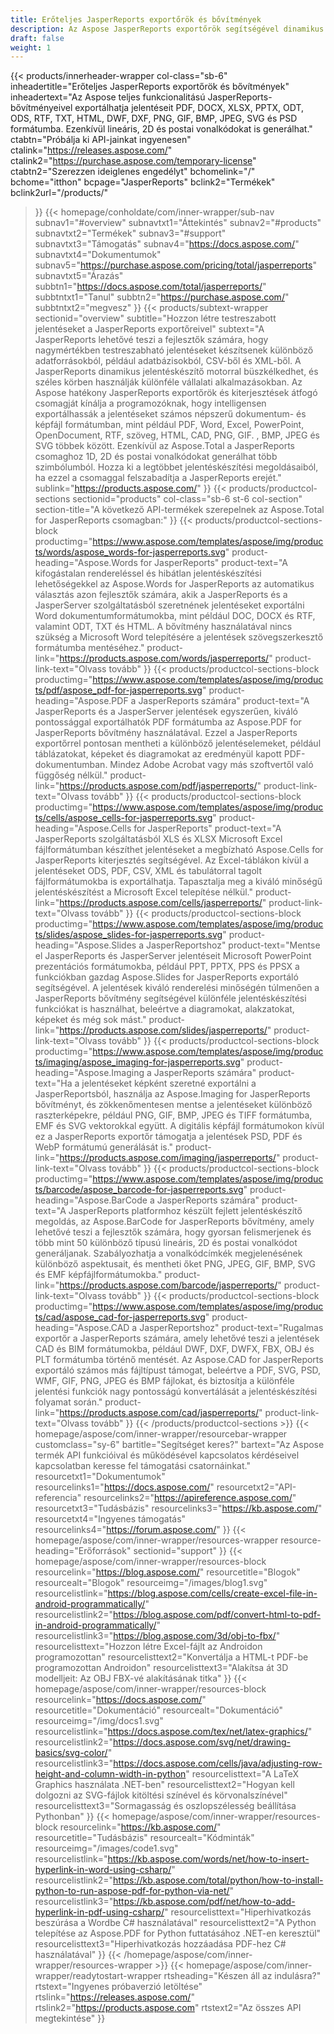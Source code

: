 ```yaml
---
title: Erőteljes JasperReports exportőrök és bővítmények
description: Az Aspose JasperReports exportőrök segítségével dinamikus jelentéseket készíthet PDF, Word, Excel, PowerPoint, PNG, GIF, JPEG, CAD és SVG formátumban, 1D és 2D vonalkódokban.
draft: false
weight: 1
---
```

{{< products/innerheader-wrapper col-class="sb-6"
  inheadertitle="Erőteljes JasperReports exportőrök és bővítmények"
  inheadertext="Az Aspose teljes funkcionalitású JasperReports-bővítményeivel exportálhatja jelentéseit PDF, DOCX, XLSX, PPTX, ODT, ODS, RTF, TXT, HTML, DWF, DXF, PNG, GIF, BMP, JPEG, SVG és PSD formátumba. Ezenkívül lineáris, 2D és postai vonalkódokat is generálhat."
  ctabtn="Próbálja ki API-jainkat ingyenesen"
  ctalink="https://releases.aspose.com/"
  ctalink2="https://purchase.aspose.com/temporary-license"
  ctabtn2="Szerezzen ideiglenes engedélyt"
  bchomelink="/"
  bchome="itthon"
  bcpage="JasperReports"
  bclink2="Termékek"
  bclink2url="/products/"
  >}}
  {{< homepage/conholdate/com/inner-wrapper/sub-nav 
subnav1="#overview"
subnavtxt1="Áttekintés" 
subnav2="#products"
subnavtxt2="Termékek" 
subnav3="#support"
subnavtxt3="Támogatás" 
subnav4="https://docs.aspose.com/"
subnavtxt4="Dokumentumok" 
subnav5="https://purchase.aspose.com/pricing/total/jasperreports"
subnavtxt5="Árazás" 
subbtn1="https://docs.aspose.com/total/jasperreports/"
subbtntxt1="Tanul"
subbtn2="https://purchase.aspose.com/"
subbtntxt2="megvesz"
>}}
   {{< products/subtext-wrapper
   sectionid="overview" 
   subtitle="Hozzon létre testreszabott jelentéseket a JasperReports exportőreivel"
   subtext="A JasperReports lehetővé teszi a fejlesztők számára, hogy nagymértékben testreszabható jelentéseket készítsenek különböző adatforrásokból, például adatbázisokból, CSV-ből és XML-ből. A JasperReports dinamikus jelentéskészítő motorral büszkélkedhet, és széles körben használják különféle vállalati alkalmazásokban. Az Aspose hatékony JasperReports exportőrök és kiterjesztések átfogó csomagját kínálja a programozóknak, hogy intelligensen exportálhassák a jelentéseket számos népszerű dokumentum- és képfájl formátumban, mint például PDF, Word, Excel, PowerPoint, OpenDocument, RTF, szöveg, HTML, CAD, PNG, GIF. , BMP, JPEG és SVG többek között. Ezenkívül az Aspose.Total a JasperReports csomaghoz 1D, 2D és postai vonalkódokat generálhat több szimbólumból. Hozza ki a legtöbbet jelentéskészítési megoldásaiból, ha ezzel a csomaggal felszabadítja a JasperReports erejét."
   sublink="https://products.aspose.com/"
   >}} 
{{< products/productcol-sections
sectionid="products" 
col-class="sb-6 st-6 col-section"
section-title="A következő API-termékek szerepelnek az Aspose.Total for JasperReports csomagban:"
>}}
{{< products/productcol-sections-block
productimg="https://www.aspose.com/templates/aspose/img/products/words/aspose_words-for-jasperreports.svg"
product-heading="Aspose.Words for JasperReports"
product-text="A kifogástalan rendereléssel és hibátlan jelentéskészítési lehetőségekkel az Aspose.Words for JasperReports az automatikus választás azon fejlesztők számára, akik a JasperReports és a JasperServer szolgáltatásból szeretnének jelentéseket exportálni Word dokumentumformátumokba, mint például DOC, DOCX és RTF, valamint ODT, TXT és HTML. A bővítmény használatával nincs szükség a Microsoft Word telepítésére a jelentések szövegszerkesztő formátumba mentéséhez."
product-link="https://products.aspose.com/words/jasperreports/"
product-link-text="Olvass tovább"
>}}
{{< products/productcol-sections-block
productimg="https://www.aspose.com/templates/aspose/img/products/pdf/aspose_pdf-for-jasperreports.svg"
product-heading="Aspose.PDF a JasperReports számára"
product-text="A JasperReports és a JasperServer jelentések egyszerűen, kiváló pontossággal exportálhatók PDF formátumba az Aspose.PDF for JasperReports bővítmény használatával. Ezzel a JasperReports exportőrrel pontosan mentheti a különböző jelentéselemeket, például táblázatokat, képeket és diagramokat az eredményül kapott PDF-dokumentumban. Mindez Adobe Acrobat vagy más szoftvertől való függőség nélkül."
product-link="https://products.aspose.com/pdf/jasperreports/"
product-link-text="Olvass tovább"
>}}
{{< products/productcol-sections-block
productimg="https://www.aspose.com/templates/aspose/img/products/cells/aspose_cells-for-jasperreports.svg"
product-heading="Aspose.Cells for JasperReports"
product-text="A JasperReports szolgáltatásból XLS és XLSX Microsoft Excel fájlformátumban készíthet jelentéseket a megbízható Aspose.Cells for JasperReports kiterjesztés segítségével. Az Excel-táblákon kívül a jelentéseket ODS, PDF, CSV, XML és tabulátorral tagolt fájlformátumokba is exportálhatja. Tapasztalja meg a kiváló minőségű jelentéskészítést a Microsoft Excel telepítése nélkül."
product-link="https://products.aspose.com/cells/jasperreports/"
product-link-text="Olvass tovább"
>}}
{{< products/productcol-sections-block
productimg="https://www.aspose.com/templates/aspose/img/products/slides/aspose_slides-for-jasperreports.svg"
product-heading="Aspose.Slides a JasperReportshoz"
product-text="Mentse el JasperReports és JasperServer jelentéseit Microsoft PowerPoint prezentációs formátumokba, például PPT, PPTX, PPS és PPSX a funkciókban gazdag Aspose.Slides for JasperReports exportáló segítségével. A jelentések kiváló renderelési minőségén túlmenően a JasperReports bővítmény segítségével különféle jelentéskészítési funkciókat is használhat, beleértve a diagramokat, alakzatokat, képeket és még sok mást."
product-link="https://products.aspose.com/slides/jasperreports/"
product-link-text="Olvass tovább"
>}}
{{< products/productcol-sections-block
productimg="https://www.aspose.com/templates/aspose/img/products/imaging/aspose_imaging-for-jasperreports.svg"
product-heading="Aspose.Imaging a JasperReports számára"
product-text="Ha a jelentéseket képként szeretné exportálni a JasperReportsból, használja az Aspose.Imaging for JasperReports bővítményt, és zökkenőmentesen mentse a jelentéseket különböző raszterképekre, például PNG, GIF, BMP, JPEG és TIFF formátumba, EMF és SVG vektorokkal együtt. A digitális képfájl formátumokon kívül ez a JasperReports exportőr támogatja a jelentések PSD, PDF és WebP formátumú generálását is."
product-link="https://products.aspose.com/imaging/jasperreports/"
product-link-text="Olvass tovább"
>}}
{{< products/productcol-sections-block
productimg="https://www.aspose.com/templates/aspose/img/products/barcode/aspose_barcode-for-jasperreports.svg"
product-heading="Aspose.BarCode a JasperReports számára"
product-text="A JasperReports platformhoz készült fejlett jelentéskészítő megoldás, az Aspose.BarCode for JasperReports bővítmény, amely lehetővé teszi a fejlesztők számára, hogy gyorsan felismerjenek és több mint 50 különböző típusú lineáris, 2D és postai vonalkódot generáljanak. Szabályozhatja a vonalkódcímkék megjelenésének különböző aspektusait, és mentheti őket PNG, JPEG, GIF, BMP, SVG és EMF képfájlformátumokba."
product-link="https://products.aspose.com/barcode/jasperreports/"
product-link-text="Olvass tovább"
>}} 
{{< products/productcol-sections-block
productimg="https://www.aspose.com/templates/aspose/img/products/cad/aspose_cad-for-jasperreports.svg"
product-heading="Aspose.CAD a JasperReportshoz"
product-text="Rugalmas exportőr a JasperReports számára, amely lehetővé teszi a jelentések CAD és BIM formátumokba, például DWF, DXF, DWFX, FBX, OBJ és PLT formátumba történő mentését. Az Aspose.CAD for JasperReports exportáló számos más fájltípust támogat, beleértve a PDF, SVG, PSD, WMF, GIF, PNG, JPEG és BMP fájlokat, és biztosítja a különféle jelentési funkciók nagy pontosságú konvertálását a jelentéskészítési folyamat során."
product-link="https://products.aspose.com/cad/jasperreports/"
product-link-text="Olvass tovább"
>}}
{{< /products/productcol-sections >}}
{{< homepage/aspose/com/inner-wrapper/resourcebar-wrapper
customclass="sy-6"
bartitle="Segítséget keres?"
bartext="Az Aspose termék API funkcióival és működésével kapcsolatos kérdéseivel kapcsolatban keresse fel támogatási csatornáinkat."
resourcetxt1="Dokumentumok"
resourcelinks1="https://docs.aspose.com/"
resourcetxt2="API-referencia"
resourcelinks2="https://apireference.aspose.com/"
resourcetxt3="Tudásbázis"
resourcelinks3="https://kb.aspose.com/"
resourcetxt4="Ingyenes támogatás"
resourcelinks4="https://forum.aspose.com/"
>}}
{{< homepage/aspose/com/inner-wrapper/resources-wrapper
resource-heading="Erőforrások"
sectionid="support"
>}}
{{< homepage/aspose/com/inner-wrapper/resources-block 
resourcelink="https://blog.aspose.com/"
resourcetitle="Blogok"
resourcealt="Blogok"
resourceimg="/images/blog1.svg"
resourcelistlink="https://blog.aspose.com/cells/create-excel-file-in-android-programmatically/" 
resourcelistlink2="https://blog.aspose.com/pdf/convert-html-to-pdf-in-android-programmatically/" 
resourcelistlink3="https://blog.aspose.com/3d/obj-to-fbx/"
resourcelisttext="Hozzon létre Excel-fájlt az Androidon programozottan"
resourcelisttext2="Konvertálja a HTML-t PDF-be programozottan Androidon"
resourcelisttext3="Alakítsa át 3D modelljeit: Az OBJ FBX-vé alakításának titka"
>}}
{{< homepage/aspose/com/inner-wrapper/resources-block 
resourcelink="https://docs.aspose.com/"
resourcetitle="Dokumentáció"
resourcealt="Dokumentáció"
resourceimg="/img/docs1.svg"
resourcelistlink="https://docs.aspose.com/tex/net/latex-graphics/" 
resourcelistlink2="https://docs.aspose.com/svg/net/drawing-basics/svg-color/" 
resourcelistlink3="https://docs.aspose.com/cells/java/adjusting-row-height-and-column-width-in-python"
resourcelisttext="A LaTeX Graphics használata .NET-ben"
resourcelisttext2="Hogyan kell dolgozni az SVG-fájlok kitöltési színével és körvonalszínével"
resourcelisttext3="Sormagasság és oszlopszélesség beállítása Pythonban"
>}}
{{< homepage/aspose/com/inner-wrapper/resources-block 
resourcelink="https://kb.aspose.com/"
resourcetitle="Tudásbázis"
resourcealt="Kódminták"
resourceimg="/images/code1.svg"
resourcelistlink="https://kb.aspose.com/words/net/how-to-insert-hyperlink-in-word-using-csharp/" 
resourcelistlink2="https://kb.aspose.com/total/python/how-to-install-python-to-run-aspose-pdf-for-python-via-net/" 
resourcelistlink3="https://kb.aspose.com/pdf/net/how-to-add-hyperlink-in-pdf-using-csharp/"
resourcelisttext="Hiperhivatkozás beszúrása a Wordbe C# használatával"
resourcelisttext2="A Python telepítése az Aspose.PDF for Python futtatásához .NET-en keresztül"
resourcelisttext3="Hiperhivatkozás hozzáadása PDF-hez C# használatával"
>}}
{{< /homepage/aspose/com/inner-wrapper/resources-wrapper >}}
{{< homepage/aspose/com/inner-wrapper/readytostart-wrapper
rtsheading="Készen áll az indulásra?"
rtstext="Ingyenes próbaverzió letöltése"
rtslink="https://releases.aspose.com/"
rtslink2="https://products.aspose.com"
rtstext2="Az összes API megtekintése"
>}}
